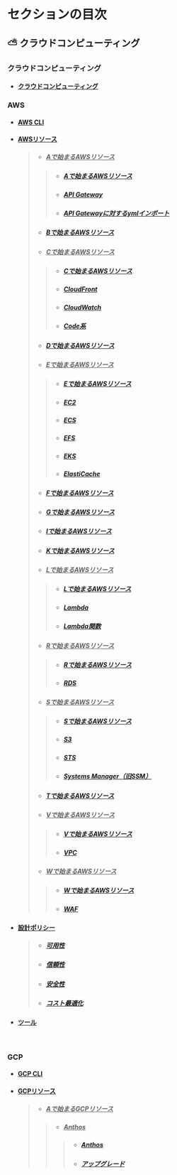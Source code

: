 # セクションの目次

## ⛅ クラウドコンピューティング

### クラウドコンピューティング

* #### [︎クラウドコンピューティング](https://hiroki-it.github.io/tech-notebook-mkdocs/cloud_computing/cloud_computing.html)

### AWS

* #### [︎AWS CLI](https://hiroki-it.github.io/tech-notebook-mkdocs/cloud_computing/cloud_computing_aws_cli.html)
* #### <u>AWSリソース</u>
  > * ##### <u>︎Aで始まるAWSリソース</u>
  > > * ##### [︎Aで始まるAWSリソース](https://hiroki-it.github.io/tech-notebook-mkdocs/cloud_computing/cloud_computing_aws_resource_a.html)
  > > * ##### [︎API Gateway](https://hiroki-it.github.io/tech-notebook-mkdocs/cloud_computing/cloud_computing_aws_resource_a_api_gateway.html)
  > > * ##### [︎API Gatewayに対するymlインポート](https://hiroki-it.github.io/tech-notebook-mkdocs/cloud_computing/cloud_computing_aws_resource_a_api_gateway_import.html)
  > * ##### [Bで始まるAWSリソース](https://hiroki-it.github.io/tech-notebook-mkdocs/cloud_computing/cloud_computing_aws_resource_b.html)
  > * ##### <u>︎Cで始まるAWSリソース</u>
  > > * ##### [︎Cで始まるAWSリソース](https://hiroki-it.github.io/tech-notebook-mkdocs/cloud_computing/cloud_computing_aws_resource_c.html)
  > > * ##### [CloudFront](https://hiroki-it.github.io/tech-notebook-mkdocs/cloud_computing/cloud_computing_aws_resource_c_cloudfront.html)
  > > * ##### [CloudWatch](https://hiroki-it.github.io/tech-notebook-mkdocs/cloud_computing/cloud_computing_aws_resource_c_cloudwatch.html)
  > > * ##### [Code系](https://hiroki-it.github.io/tech-notebook-mkdocs/cloud_computing/cloud_computing_aws_resource_c_code.html)
  > * ##### [Dで始まるAWSリソース︎](https://hiroki-it.github.io/tech-notebook-mkdocs/cloud_computing/cloud_computing_aws_resource_d.html)
  > * ##### <u>︎Eで始まるAWSリソース</u>
  > > * ##### [︎Eで始まるAWSリソース](https://hiroki-it.github.io/tech-notebook-mkdocs/cloud_computing/cloud_computing_aws_resource_e.html)
  > > * ##### [︎EC2](https://hiroki-it.github.io/tech-notebook-mkdocs/cloud_computing/cloud_computing_aws_resource_e_ec2.html)
  > > * ##### [︎ECS](https://hiroki-it.github.io/tech-notebook-mkdocs/cloud_computing/cloud_computing_aws_resource_e_ecs.html)
  > > * ##### [︎EFS](https://hiroki-it.github.io/tech-notebook-mkdocs/cloud_computing/cloud_computing_aws_resource_e_efs.html)
  > > * ##### [︎EKS](https://hiroki-it.github.io/tech-notebook-mkdocs/cloud_computing/cloud_computing_aws_resource_e_eks.html)
  > > * ##### [︎ElastiCache](https://hiroki-it.github.io/tech-notebook-mkdocs/cloud_computing/cloud_computing_aws_resource_e_elasticache.html)
  > * ##### [︎Fで始まるAWSリソース](https://hiroki-it.github.io/tech-notebook-mkdocs/cloud_computing/cloud_computing_aws_resource_f.html)
  > * ##### [︎Gで始まるAWSリソース](https://hiroki-it.github.io/tech-notebook-mkdocs/cloud_computing/cloud_computing_aws_resource_g.html)
  > * ##### [︎Iで始まるAWSリソース](https://hiroki-it.github.io/tech-notebook-mkdocs/cloud_computing/cloud_computing_aws_resource_i.html)
  > * ##### [︎Kで始まるAWSリソース](https://hiroki-it.github.io/tech-notebook-mkdocs/cloud_computing/cloud_computing_aws_resource_k.html)
  > * ##### <u>︎Lで始まるAWSリソース</u>
  > > * ##### [︎Lで始まるAWSリソース](https://hiroki-it.github.io/tech-notebook-mkdocs/cloud_computing/cloud_computing_aws_resource_l.html)
  > > * ##### [︎Lambda](https://hiroki-it.github.io/tech-notebook-mkdocs/cloud_computing/cloud_computing_aws_resource_l_lambda.html)
  > > * ##### [︎Lambda関数](https://hiroki-it.github.io/tech-notebook-mkdocs/cloud_computing/cloud_computing_aws_resource_l_lambda_function.html)
  > * ##### <u>︎Rで始まるAWSリソース</u>
  > > * ##### [︎Rで始まるAWSリソース](https://hiroki-it.github.io/tech-notebook-mkdocs/cloud_computing/cloud_computing_aws_resource_r.html)
  > > * ##### [RDS](https://hiroki-it.github.io/tech-notebook-mkdocs/cloud_computing/cloud_computing_aws_resource_r_rds.html)
  > * ##### <u>︎Sで始まるAWSリソース</u>
  > > * ##### [︎Sで始まるAWSリソース](https://hiroki-it.github.io/tech-notebook-mkdocs/cloud_computing/cloud_computing_aws_resource_s.html)
  > > * ##### [S3](https://hiroki-it.github.io/tech-notebook-mkdocs/cloud_computing/cloud_computing_aws_resource_s_s3.html)
  > > * ##### [STS](https://hiroki-it.github.io/tech-notebook-mkdocs/cloud_computing/cloud_computing_aws_resource_s_sts.html)
  > > * ##### [Systems Manager（旧SSM）](https://hiroki-it.github.io/tech-notebook-mkdocs/cloud_computing/cloud_computing_aws_resource_s_systems_manager.html)
  > * ##### [︎Tで始まるAWSリソース](https://hiroki-it.github.io/tech-notebook-mkdocs/cloud_computing/cloud_computing_aws_resource_t.html)
  > * ##### <u>︎Vで始まるAWSリソース</u>
  > > * ##### [︎Vで始まるAWSリソース](https://hiroki-it.github.io/tech-notebook-mkdocs/cloud_computing/cloud_computing_aws_resource_v.html)
  > > * ##### [VPC](https://hiroki-it.github.io/tech-notebook-mkdocs/cloud_computing/cloud_computing_aws_resource_v_vpc.html)
  > * ##### <u>︎Wで始まるAWSリソース</u>
  > > * ##### [︎Wで始まるAWSリソース](https://hiroki-it.github.io/tech-notebook-mkdocs/cloud_computing/cloud_computing_aws_resource_w.html)
  > > * ##### [WAF](https://hiroki-it.github.io/tech-notebook-mkdocs/cloud_computing/cloud_computing_aws_resource_w_waf.html)
* #### <u>設計ポリシー</u>
  > * ##### [︎可用性](https://hiroki-it.github.io/tech-notebook-mkdocs/cloud_computing/cloud_computing_aws_policy_availability.html)
  > * ##### [︎信頼性](https://hiroki-it.github.io/tech-notebook-mkdocs/cloud_computing/cloud_computing_aws_policy_reliability.html)
  > * ##### [︎安全性](https://hiroki-it.github.io/tech-notebook-mkdocs/cloud_computing/cloud_computing_aws_policy_security.html)
  > * ##### [︎コスト最適化](https://hiroki-it.github.io/tech-notebook-mkdocs/cloud_computing/cloud_computing_aws_policy_cost_optimization.html)
* #### [︎ツール](https://hiroki-it.github.io/tech-notebook-mkdocs/cloud_computing/cloud_computing_aws_tools.html)

<br>

### GCP

* #### [︎GCP CLI](https://hiroki-it.github.io/tech-notebook-mkdocs/cloud_computing/cloud_computing_gcp_cli.html)
* #### <u>GCPリソース</u>
  > * ##### <u>︎Aで始まるGCPリソース</u>
  > > * ##### <u>Anthos</u>
  > > > * ##### [︎Anthos](https://hiroki-it.github.io/tech-notebook-mkdocs/cloud_computing/cloud_computing_gcp_resource_a_anthos.html)
  > > > * ##### [︎アップグレード](https://hiroki-it.github.io/tech-notebook-mkdocs/cloud_computing/cloud_computing_gcp_resource_a_anthos_upgrade.html)

<br>
